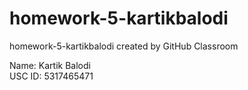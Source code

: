 # homework-5-kartikbalodi
homework-5-kartikbalodi created by GitHub Classroom

  
Name: Kartik Balodi  
USC ID: 5317465471  